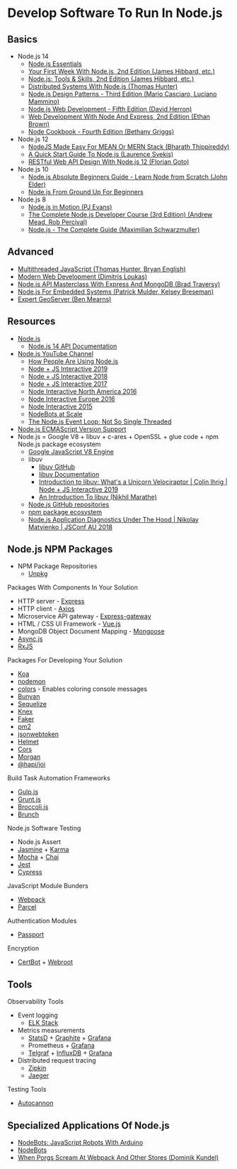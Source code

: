 # Develop Software To Run In Node.js

## Basics

* Node.js 14
  * [Node.js Essentials](https://learning.oreilly.com/videos/node-js-essentials/9780136903888)
  * [Your First Week With Node.js, 2nd Edition (James Hibbard, etc.)](https://learning.oreilly.com/library/view/your-first-week/9781098122805/)
  * [Node.js: Tools & Skills, 2nd Edition (James Hibbard, etc.)](https://learning.oreilly.com/library/view/nodejs-tools/9781098122836/)
  * [Distributed Systems With Node.js (Thomas Hunter)](https://learning.oreilly.com/library/view/distributed-systems-with/9781492077282/)
  * [Node.js Design Patterns - Third Edition (Mario Casciaro, Luciano Mammino)](https://learning.oreilly.com/library/view/nodejs-design-patterns/9781839214110/)
  * [Node.js Web Development - Fifth Edition (David Herron)](https://learning.oreilly.com/library/view/nodejs-web-development/9781838987572/)
  * [Web Development With Node And Express, 2nd Edition (Ethan Brown)](https://learning.oreilly.com/library/view/web-development-with/9781492053507)
  * [Node Cookbook - Fourth Edition (Bethany Griggs)](https://learning.oreilly.com/library/view/node-cookbook-/9781838558758)
* Node.js 12
  * [NodeJS Made Easy For MEAN Or MERN Stack (Bharath Thippireddy)](https://learning.oreilly.com/videos/nodejs-made-easy/9781801076890/)
  * [A Quick Start Guide To Node.js (Laurence Svekis)](https://learning.oreilly.com/videos/a-quick-start/9781800568952/)
  * [RESTful Web API Design With Node.js 12 (Florian Goto)](https://learning.oreilly.com/videos/restful-web-api/9781838648770/)
* Node.js 10
  * [Node.js Absolute Beginners Guide - Learn Node from Scratch (John Elder)](https://learning.oreilly.com/videos/node-js-absolute-beginners/9781838987961)
  * [Node.js From Ground Up For Beginners](https://learning.oreilly.com/videos/nodejs-from-ground/9781800563896/)
* Node.js 8
  * [Node.js in Motion (PJ Evans)](https://learning.oreilly.com/videos/node-js-in-motion/10000MNLV201720/)
  * [The Complete Node.js Developer Course (3rd Edition) (Andrew Mead, Rob Percival) ](https://learning.oreilly.com/videos/the-complete-node-js/9781789955071)
  * [Node.js - The Complete Guide (Maximilian Schwarzmuller)](https://learning.oreilly.com/videos/node-js-the/9781838826864)

## Advanced

* [Multithreaded JavaScript (Thomas Hunter, Bryan English)](https://learning.oreilly.com/library/view/multithreaded-javascript/9781098104429)
* [Modern Web Development (Dimitris Loukas)](https://learning.oreilly.com/videos/javascript-essentials-for/9781838982676)
* [Node.js API Masterclass With Express And MongoDB (Brad Traversy)](https://learning.oreilly.com/videos/node-js-api-masterclass/9781800569638/)
* [Node.js For Embedded Systems (Patrick Mulder, Kelsey Breseman)](https://learning.oreilly.com/library/view/nodejs-for-embedded/9781491928981/)
* [Expert GeoServer (Ben Mearns)](https://learning.oreilly.com/library/view/expert-geoserver/9781789538601/)

## Resources

* [Node.js](https://nodejs.org/)
  * [Node.js 14 API Documentation](https://nodejs.org/dist/latest-v14.x/api/)
* [Node.js YouTube Channel](https://www.youtube.com/channel/UCQPYJluYC_sn_Qz_XE-YbTQ)
  * [How People Are Using Node.js](https://www.youtube.com/playlist?list=PLfMzBWSH11xYieEIRBxmG4NGJKsv8MLMb)
  * [Node + JS Interactive 2019](https://www.youtube.com/playlist?list=PLfMzBWSH11xZPfWcC0DqFqKo_reMP58mw)
  * [Node + JS Interactive 2018](https://www.youtube.com/playlist?list=PLfMzBWSH11xaZvhv1X5Fq1H-oMdnAtG6k)
  * [Node + JS Interactive 2017](https://www.youtube.com/playlist?list=PLfMzBWSH11xa-iNnQG2555lgi4574nZOh)
  * [Node Interactive North America 2016](https://www.youtube.com/playlist?list=PLfMzBWSH11xYaaHMalNKqcEurBH8LstB8)
  * [Node Interactive Europe 2016](https://www.youtube.com/playlist?list=PLfMzBWSH11xZKfC2b-XWJRMtl9y-jtQBN)
  * [Node Interactive 2015](https://www.youtube.com/playlist?list=PLfMzBWSH11xYjL8oFumSfzOf6-kr8_t-o)
  * [NodeBots at Scale](https://www.youtube.com/watch?v=CGGGklIfigc)
  * [The Node.js Event Loop: Not So Single Threaded](https://youtu.be/zphcsoSJMvM)
* [Node.js ECMAScript Version Support](https://node.green/)
* Node.js = Google V8 + libuv + c-ares + OpenSSL + glue code + npm Node.js package ecosystem
  * [Google JavaScript V8 Engine](https://v8.dev/)
  * libuv
    * [libuv GitHub](https://github.com/libuv/libuv)
    * [libuv Documentation](http://docs.libuv.org/en/v1.x/)
    * [Introduction to libuv: What's a Unicorn Velociraptor | Colin Ihrig | Node + JS Interactive 2019](https://youtu.be/_c51fcXRLGw?list=PLfMzBWSH11xZPfWcC0DqFqKo_reMP58mw)
    * [An Introduction To libuv (Nikhil Marathe)](http://nikhilm.github.io/uvbook/)
  * [Node.js GitHub repositories](https://github.com/nodejs)
  * [npm package ecosystem](https://www.npmjs.com/)
  * [Node.js Application Diagnostics Under The Hood | Nikolay Matvienko | JSConf AU 2018](https://youtu.be/y2PRfNsY28w?list=PLZriQCloF6GDuXF8RRPd1mIl9W2QXF-sQ)

## Node.js NPM Packages

* NPM Package Repositories
  * [Unpkg](https://unpkg.com/)

Packages With Components In Your Solution
  * HTTP server - [Express](https://www.datree.io/resources/node-js-frameworks-packages)
  * HTTP client - [Axios](https://github.com/axios/axios)
  * Microservice API gateway - [Express-gateway](https://www.express-gateway.io)
  * HTML / CSS UI Framework - [Vue.js](https://vuejs.org/)
  * MongoDB Object Document Mapping - [Mongoose](https://mongoosejs.com)
  * [Async.js](https://caolan.github.io/async/)
  * [RxJS](https://github.com/ReactiveX/rxjs)

Packages For Developing Your Solution  
  * [Koa](https://koajs.com/)
  * [nodemon](https://www.npmjs.com/package/nodemon)
  * [colors]() - Enables coloring console messages
  * [Bunyan](https://github.com/trentm/node-bunyan)
  * [Sequelize](https://sequelize.org/)
  * [Knex](http://knexjs.org/)  
  * [Faker](https://github.com/marak/faker.js/)  
  * [pm2](https://pm2.keymetrics.io/)
  * [jsonwebtoken](https://github.com/auth0/node-jsonwebtoken)
  * [Helmet](https://github.com/helmetjs/helmet)
  * [Cors](https://github.com/expressjs/cors)
  * [Morgan](https://github.com/expressjs/morgan)
  * [@hapi/joi](https://github.com/hapijs/joi)

Build Task Automation Frameworks
* [Gulp.js](https://gulpjs.com/)
* [Grunt.js](https://gruntjs.com/)
* [Broccoli.js](https://broccoli.build/)
* [Brunch](https://brunch.io/)

Node.js Software Testing
* Node.js Assert
* [Jasmine](https://jasmine.github.io/) + [Karma](https://karma-runner.github.io/2.0/index.html)
* [Mocha](https://mochajs.org/) + [Chai](https://www.chaijs.com/)
* [Jest](https://jestjs.io/)
* [Cypress](https://www.cypress.io/)

JavaScript Module Bunders
* [Webpack](https://webpack.js.org/)
* [Parcel](https://parceljs.org)

Authentication Modules
* [Passport](http://www.passportjs.org/)

Encryption
* [CertBot](https://certbot.eff.org/) + [Webroot](https://certbot.eff.org/using.html#webroot)

## Tools

Observability Tools
* Event logging
  * [ELK Stack](https://www.elastic.co/what-is/elk-stack)
* Metrics measurements
  * [StatsD](https://github.com/statsd/statsd) + [Graphite](https://github.com/graphite-project) + [Grafana](https://grafana.com/)
  * Prometheus + [Grafana](https://grafana.com/)
  * [Telgraf](https://www.influxdata.com/time-series-platform/telegraf/) + [InfluxDB](https://www.influxdata.com/products/influxdb/) + [Grafana](https://grafana.com/)
* Distributed request tracing
  * [Zipkin](https://zipkin.io/)
  * [Jaeger](https://www.jaegertracing.io/)

Testing Tools
* [Autocannon](https://github.com/mcollina/autocannon)


## Specialized Applications Of Node.js

* [NodeBots: JavaScript Robots With Arduino]()
* [NodeBots](https://nodebots.io/)
* [When Porgs Scream At Webpack And Other Stores (Dominik Kundel)](https://youtu.be/YzSQh9djW04?list=PLfMzBWSH11xZPfWcC0DqFqKo_reMP58mw)

